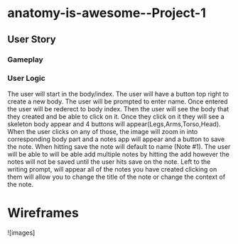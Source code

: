 # anatomy-is-awesome--Project-1


## User Story


### Gameplay


### User Logic
  The user will start in the body/index.
  The user will have a button top right to create a new body.
  The user will be prompted to enter name.
  Once entered the user will be rederect to body index.
  Then the user will see the body that they created and be able to click on it.
  Once they click on it they will see a skeleton body appear and 4 buttons will appear(Legs,Arms,Torso,Head).
  When the user clicks on any of those, the image will zoom in into corresponding body part and a notes app will appear and a button to save the note.
  When hitting save the note will default to name (Note #1).
  The user will be able to will be able add multiple notes by hitting the add however the notes will not be saved until the user hits save on the note.
  Left to the writing prompt, will appear all of the notes you have created clicking on them will allow you to change the title of the note or change the context of the note.


# Wireframes
![images]